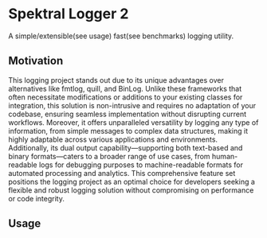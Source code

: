# Spektral Logger 2

A simple/extensible(see usage) fast(see benchmarks) logging utility.

## Motivation

This logging project stands out due to its unique advantages over alternatives
like fmtlog, quill, and BinLog. Unlike these frameworks that often necessitate
modifications or additions to your existing classes for integration, this
solution is non-intrusive and requires no adaptation of your codebase, ensuring
seamless implementation without disrupting current workflows. Moreover, it
offers unparalleled versatility by logging any type of information, from simple
messages to complex data structures, making it highly adaptable across various
applications and environments. Additionally, its dual output
capability—supporting both text-based and binary formats—caters to a broader
range of use cases, from human-readable logs for debugging purposes to
machine-readable formats for automated processing and analytics. This
comprehensive feature set positions the logging project as an optimal choice
for developers seeking a flexible and robust logging solution without
compromising on performance or code integrity.

## Usage

<!-- TODO: Write -->

